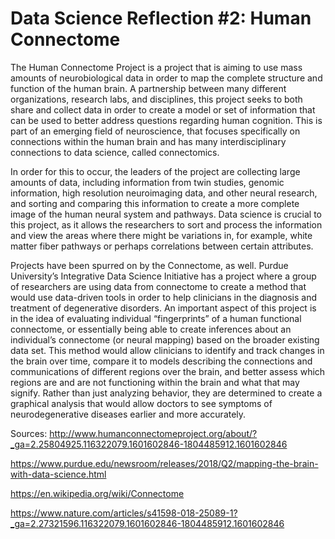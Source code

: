 # Data Science Reflection #2: Human Connectome

The Human Connectome Project is a project that is aiming to use mass amounts of neurobiological data in order to map the complete structure and function of the human brain. A partnership between many different organizations, research labs, and disciplines, this project seeks to both share and collect data in order to create a model or set of information that can be used to better address questions regarding human cognition. This is part of an emerging field of neuroscience, that focuses specifically on connections within the human brain and has many interdisciplinary connections to data science, called connectomics.

In order for this to occur, the leaders of the project are collecting large amounts of data, including information from twin studies, genomic information, high resolution neuroimaging data, and other neural research, and sorting and comparing this information to create a more complete image of the human neural system and pathways. Data science is crucial to this project, as it allows the researchers to sort and process the information and view the areas where there might be variations in, for example, white matter fiber pathways or perhaps correlations between certain attributes. 

Projects have been spurred on by the Connectome, as well. Purdue University’s Integrative Data Science Initiative has a project where a group of researchers are using data from connectome to create a method that would use data-driven tools in order to help clinicians in the diagnosis and treatment of degenerative disorders. An important aspect of this project is in the idea of evaluating individual “fingerprints” of a human functional connectome, or essentially being able to create inferences about an individual’s connectome (or neural mapping) based on the broader existing data set. This method would allow clinicians to identify and track changes in the brain over time, compare it to models describing the connections and communications of different regions over the brain, and better assess which regions are and are not functioning within the brain and what that may signify. Rather than just analyzing behavior, they are determined to create a graphical analysis that would allow doctors to see symptoms of neurodegenerative diseases earlier and more accurately. 





Sources:
http://www.humanconnectomeproject.org/about/?_ga=2.25804925.116322079.1601602846-1804485912.1601602846

https://www.purdue.edu/newsroom/releases/2018/Q2/mapping-the-brain-with-data-science.html

https://en.wikipedia.org/wiki/Connectome

https://www.nature.com/articles/s41598-018-25089-1?_ga=2.27321596.116322079.1601602846-1804485912.1601602846
